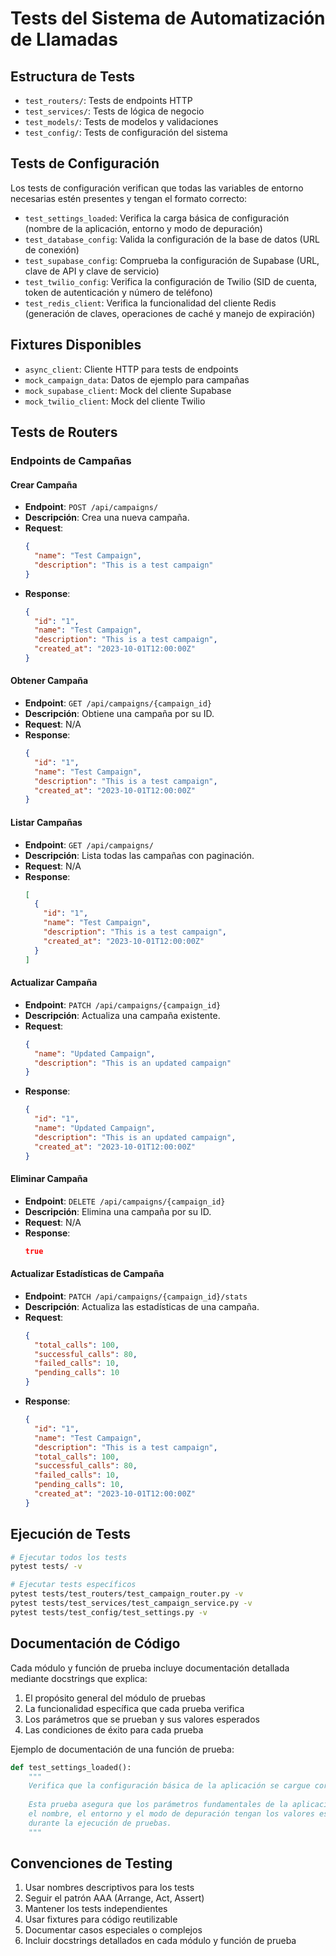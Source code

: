 # Tests del Sistema de Automatización de Llamadas

## Estructura de Tests
- `test_routers/`: Tests de endpoints HTTP
- `test_services/`: Tests de lógica de negocio
- `test_models/`: Tests de modelos y validaciones
- `test_config/`: Tests de configuración del sistema

## Tests de Configuración
Los tests de configuración verifican que todas las variables de entorno necesarias estén presentes y tengan el formato correcto:

- `test_settings_loaded`: Verifica la carga básica de configuración (nombre de la aplicación, entorno y modo de depuración)
- `test_database_config`: Valida la configuración de la base de datos (URL de conexión)
- `test_supabase_config`: Comprueba la configuración de Supabase (URL, clave de API y clave de servicio)
- `test_twilio_config`: Verifica la configuración de Twilio (SID de cuenta, token de autenticación y número de teléfono)
- `test_redis_client`: Verifica la funcionalidad del cliente Redis (generación de claves, operaciones de caché y manejo de expiración)

## Fixtures Disponibles
- `async_client`: Cliente HTTP para tests de endpoints
- `mock_campaign_data`: Datos de ejemplo para campañas
- `mock_supabase_client`: Mock del cliente Supabase
- `mock_twilio_client`: Mock del cliente Twilio

## Tests de Routers

### Endpoints de Campañas

#### Crear Campaña
- **Endpoint**: `POST /api/campaigns/`
- **Descripción**: Crea una nueva campaña.
- **Request**:
  ```json
  {
    "name": "Test Campaign",
    "description": "This is a test campaign"
  }
  ```
- **Response**:
  ```json
  {
    "id": "1",
    "name": "Test Campaign",
    "description": "This is a test campaign",
    "created_at": "2023-10-01T12:00:00Z"
  }
  ```

#### Obtener Campaña
- **Endpoint**: `GET /api/campaigns/{campaign_id}`
- **Descripción**: Obtiene una campaña por su ID.
- **Request**: N/A
- **Response**:
  ```json
  {
    "id": "1",
    "name": "Test Campaign",
    "description": "This is a test campaign",
    "created_at": "2023-10-01T12:00:00Z"
  }
  ```

#### Listar Campañas
- **Endpoint**: `GET /api/campaigns/`
- **Descripción**: Lista todas las campañas con paginación.
- **Request**: N/A
- **Response**:
  ```json
  [
    {
      "id": "1",
      "name": "Test Campaign",
      "description": "This is a test campaign",
      "created_at": "2023-10-01T12:00:00Z"
    }
  ]
  ```

#### Actualizar Campaña
- **Endpoint**: `PATCH /api/campaigns/{campaign_id}`
- **Descripción**: Actualiza una campaña existente.
- **Request**:
  ```json
  {
    "name": "Updated Campaign",
    "description": "This is an updated campaign"
  }
  ```
- **Response**:
  ```json
  {
    "id": "1",
    "name": "Updated Campaign",
    "description": "This is an updated campaign",
    "created_at": "2023-10-01T12:00:00Z"
  }
  ```

#### Eliminar Campaña
- **Endpoint**: `DELETE /api/campaigns/{campaign_id}`
- **Descripción**: Elimina una campaña por su ID.
- **Request**: N/A
- **Response**:
  ```json
  true
  ```

#### Actualizar Estadísticas de Campaña
- **Endpoint**: `PATCH /api/campaigns/{campaign_id}/stats`
- **Descripción**: Actualiza las estadísticas de una campaña.
- **Request**:
  ```json
  {
    "total_calls": 100,
    "successful_calls": 80,
    "failed_calls": 10,
    "pending_calls": 10
  }
  ```
- **Response**:
  ```json
  {
    "id": "1",
    "name": "Test Campaign",
    "description": "This is a test campaign",
    "total_calls": 100,
    "successful_calls": 80,
    "failed_calls": 10,
    "pending_calls": 10,
    "created_at": "2023-10-01T12:00:00Z"
  }
  ```
## Ejecución de Tests
```bash
# Ejecutar todos los tests
pytest tests/ -v

# Ejecutar tests específicos
pytest tests/test_routers/test_campaign_router.py -v
pytest tests/test_services/test_campaign_service.py -v
pytest tests/test_config/test_settings.py -v
```

## Documentación de Código
Cada módulo y función de prueba incluye documentación detallada mediante docstrings que explica:

1. El propósito general del módulo de pruebas
2. La funcionalidad específica que cada prueba verifica
3. Los parámetros que se prueban y sus valores esperados
4. Las condiciones de éxito para cada prueba

Ejemplo de documentación de una función de prueba:
```python
def test_settings_loaded():
    """
    Verifica que la configuración básica de la aplicación se cargue correctamente.
    
    Esta prueba asegura que los parámetros fundamentales de la aplicación como
    el nombre, el entorno y el modo de depuración tengan los valores esperados
    durante la ejecución de pruebas.
    """
```

## Convenciones de Testing
1. Usar nombres descriptivos para los tests
2. Seguir el patrón AAA (Arrange, Act, Assert)
3. Mantener los tests independientes
4. Usar fixtures para código reutilizable
5. Documentar casos especiales o complejos
6. Incluir docstrings detallados en cada módulo y función de prueba